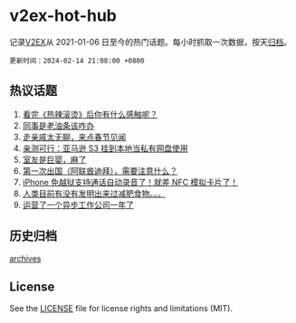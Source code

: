 # v2ex-hot-hub

 记录[V2EX](https://www.v2ex.com/)从 2021-01-06 日至今的热门话题。每小时抓取一次数据，按天[归档](archives)。

`更新时间：2024-02-14 21:08:00 +0800`

## 热议话题

1. [看完《热辣滚烫》后你有什么感触呢？](https://www.v2ex.com/t/1015563)
1. [同事是老油条该咋办](https://www.v2ex.com/t/1015575)
1. [走亲戚太无聊，来点春节见闻](https://www.v2ex.com/t/1015569)
1. [亲测可行：亚马逊 S3 挂到本地当私有网盘使用](https://www.v2ex.com/t/1015550)
1. [室友是巨婴，麻了](https://www.v2ex.com/t/1015556)
1. [第一次出国（阿联酋迪拜），需要注意什么？](https://www.v2ex.com/t/1015579)
1. [iPhone 免越狱支持通话自动录音了！就差 NFC 模拟卡片了！](https://www.v2ex.com/t/1015585)
1. [人类目前有没有发明出来过减肥食物。。。](https://www.v2ex.com/t/1015612)
1. [运营了一个异步工作公司一年了](https://www.v2ex.com/t/1015557)

## 历史归档

[archives](archives)

## License

See the [LICENSE](LICENSE) file for license rights and limitations (MIT).
